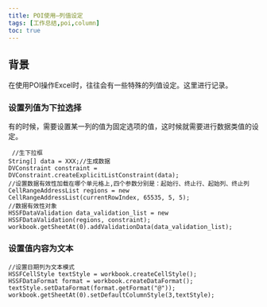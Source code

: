 ```yaml
---
title: POI使用—列值设定
tags: [工作总结,poi,column]
toc: true
---
```


## 背景
在使用POI操作Excel时，往往会有一些特殊的列值设定。这里进行记录。

### 设置列值为下拉选择
有的时候，需要设置某一列的值为固定选项的值，这时候就需要进行数据类值的设定。

```
 //生下拉框
String[] data = XXX;//生成数据
DVConstraint constraint = DVConstraint.createExplicitListConstraint(data);
//设置数据有效性加载在哪个单元格上,四个参数分别是：起始行、终止行、起始列、终止列
CellRangeAddressList regions = new CellRangeAddressList(currentRowIndex, 65535, 5, 5);
//数据有效性对象
HSSFDataValidation data_validation_list = new HSSFDataValidation(regions, constraint);
workbook.getSheetAt(0).addValidationData(data_validation_list);
```

### 设置值内容为文本

```
//设置日期列为文本模式
HSSFCellStyle textStyle = workbook.createCellStyle();
HSSFDataFormat format = workbook.createDataFormat();
textStyle.setDataFormat(format.getFormat("@"));
workbook.getSheetAt(0).setDefaultColumnStyle(3,textStyle);
```